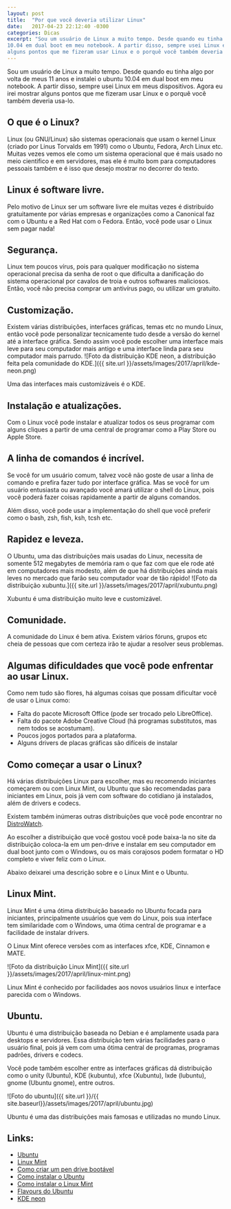 ```yaml
---
layout: post
title:  "Por que você deveria utilizar Linux"
date:   2017-04-23 22:12:40 -0300
categories: Dicas
excerpt: "Sou um usuário de Linux a muito tempo. Desde quando eu tinha algo por volta de meus 11 anos e instalei o ubuntu
10.04 em dual boot em meu notebook. A partir disso, sempre usei Linux em meus dispositivos. Agora eu irei mostrar
alguns pontos que me fizeram usar Linux e o porquê você também deveria usa-lo."
---
```

Sou um usuário de Linux a muito tempo. Desde quando eu tinha algo por volta de meus 11 anos e instalei o ubuntu
10.04 em dual boot em meu notebook. A partir disso, sempre usei Linux em meus dispositivos. Agora eu irei mostrar
alguns pontos que me fizeram usar Linux e o porquê você também deveria usa-lo.

## O que é o Linux?

Linux (ou GNU/Linux) são sistemas operacionais que usam o kernel Linux (criado por Linus Torvalds em 1991) como o
Ubuntu, Fedora, Arch Linux etc. Muitas vezes vemos ele como um sistema operacional que é mais usado no meio
cientifico e em servidores, mas ele é muito bom para computadores pessoais também e é isso que desejo mostrar no
decorrer do texto.

## Linux é software livre.

Pelo motivo de Linux ser um software livre ele muitas vezes é distribuído gratuitamente por várias empresas e
organizações como a Canonical faz com o Ubuntu e a Red Hat com o Fedora. Então, você pode usar o Linux sem pagar
nada!

## Segurança.

Linux tem poucos vírus, pois para qualquer modificação no sistema operacional precisa da senha de root o que
dificulta a danificação do sistema operacional por cavalos de troia e outros softwares maliciosos.
Então, você não precisa comprar um antivírus pago, ou utilizar um gratuito.

## Customização.

Existem várias distribuições, interfaces gráficas, temas etc no mundo Linux, então você pode personalizar
tecnicamente tudo desde a versão do kernel até a interface gráfica. Sendo assim você pode escolher uma interface
mais leve para seu computador mais antigo e uma interface linda para seu computador mais parrudo.
![Foto da distribuição KDE neon, a distribuição feita pela comunidade do KDE.]({{ site.url }}/assets/images/2017/april/kde-neon.png)

Uma das interfaces mais customizáveis é o KDE.

## Instalação e atualizações.

Com o Linux você pode instalar e atualizar todos os seus programar com alguns cliques a partir de uma central de programar como a Play Store ou Apple Store.

## A linha de comandos é incrível.

Se você for um usuário comum, talvez você não goste de usar a linha de comando e prefira fazer tudo por interface
gráfica. Mas se você for um usuário entusiasta ou avançado você amará utilizar o shell do Linux, pois você poderá
fazer coisas rapidamente a partir de alguns comandos.

Além disso, você pode usar a implementação do shell que você preferir como o bash, zsh, fish, ksh, tcsh etc.

## Rapidez e leveza.

O Ubuntu, uma das distribuições mais usadas do Linux, necessita de somente 512 megabytes de memória ram o que faz
com que ele rode até em computadores mais modesto, além de que há distribuições ainda mais leves no mercado que
farão seu computador voar de tão rápido!
![Foto da distribuição xubuntu.]({{ site.url }}/assets/images/2017/april/xubuntu.png)

Xubuntu é uma distribuição muito leve e customizável.

## Comunidade.

A comunidade do Linux é bem ativa. Existem vários fóruns, grupos etc cheia de pessoas que com certeza irão te
ajudar a resolver seus problemas.

## Algumas dificuldades que você pode enfrentar ao usar Linux.

Como nem tudo são flores, há algumas coisas que possam dificultar você de usar o Linux como:

- Falta do pacote Microsoft Office (pode ser trocado pelo LibreOffice).
- Falta do pacote Adobe Creative Cloud (há programas substitutos, mas nem todos se acostumam).
- Poucos jogos portados para a plataforma.
- Alguns drivers de placas gráficas são difíceis de instalar

## Como começar a usar o Linux?

Há várias distribuições Linux para escolher, mas eu recomendo iniciantes começarem ou com Linux Mint, ou Ubuntu
que são recomendadas para iniciantes em Linux, pois já vem com software do cotidiano já instalados, além de
drivers e codecs.

Existem também inúmeras outras distribuições que você pode encontrar no [DistroWatch](http://distrowatch.com/).

Ao escolher a distribuição que você gostou você pode baixa-la no site da distribuição coloca-la em um pen-drive e
instalar em seu computador em dual boot junto com o Windows, ou os mais corajosos podem formatar o HD completo e
viver feliz com o Linux.

Abaixo deixarei uma descrição sobre e o Linux Mint e o Ubuntu.

## Linux Mint.

Linux Mint é uma ótima distribuição baseado no Ubuntu focada para iniciantes, principalmente usuários que vem do
Linux, pois sua interface tem similaridade com o Windows, uma ótima central de programar e a facilidade de
instalar drivers.

O Linux Mint oferece versões com as interfaces xfce, KDE, Cinnamon e MATE.

![Foto da distribuição Linux Mint]({{ site.url }}/assets/images/2017/april/linux-mint.png)

Linux Mint é conhecido por facilidades aos novos usuários linux e interface parecida com o Windows.

## Ubuntu.

Ubuntu é uma distribuição baseada no Debian e é amplamente usada para desktops e servidores. Essa distribuição
tem várias facilidades para o usuário final, pois já vem com uma ótima central de programas, programas padrões,
drivers e codecs.

Você pode também escolher entre as interfaces gráficas dá distribuição como o unity (Ubuntu), KDE (kubuntu), xfce
(Xubuntu), lxde (lubuntu), gnome (Ubuntu gnome), entre outros.

![Foto do ubuntu]({{ site.url }}/{{ site.baseurl}}/assets/images/2017/april/ubuntu.jpg)

Ubuntu é uma das distribuições mais famosas e utilizadas no mundo Linux.

## Links:
- [Ubuntu](https://www.ubuntu.com/)
- [Linux Mint](https://www.linuxmint.com/)
- [Como criar um pen drive bootável](http://www.diolinux.com.br/2016/11/etcher-crie-pen-drives-bootaveis-de-qualquer-sistema-operacional.html)
- [Como instalar o Ubuntu](http://www.techtudo.com.br/dicas-e-tutoriais/noticia/2016/01/como-instalar-o-ubuntu.html)
- [Como instalar o Linux Mint](https://pplware.sapo.pt/linux/aprenda-instalar-novo-linux-mint-18-sarah-7-passos/)
- [Flavours do Ubuntu](https://www.ubuntu.com/about/about-ubuntu/flavours)
- [KDE neon](https://neon.kde.org/)
